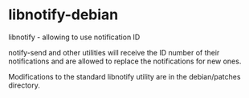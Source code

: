 # libnotify-debian
libnotify - allowing to use notification ID

notify-send and other utilities will receive the ID number of their notifications and are allowed to replace the notifications for new ones.

Modifications to the standard libnotify utility are in the debian/patches directory.
